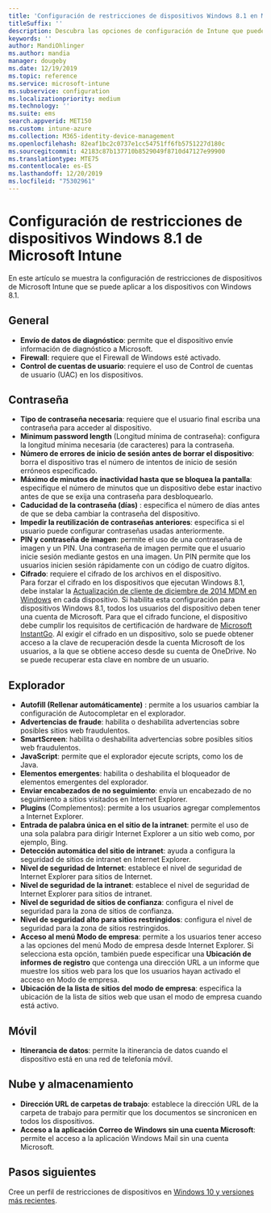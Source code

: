```yaml
---
title: 'Configuración de restricciones de dispositivos Windows 8.1 en Microsoft Intune: Azure | Microsoft Docs'
titleSuffix: ''
description: Descubra las opciones de configuración de Intune que puede usar para controlar la funcionalidad y la configuración de los dispositivos que ejecutan Windows 8.1.
keywords: ''
author: MandiOhlinger
ms.author: mandia
manager: dougeby
ms.date: 12/19/2019
ms.topic: reference
ms.service: microsoft-intune
ms.subservice: configuration
ms.localizationpriority: medium
ms.technology: ''
ms.suite: ems
search.appverid: MET150
ms.custom: intune-azure
ms.collection: M365-identity-device-management
ms.openlocfilehash: 82eaf1bc2c0737e1cc54751ff6fb5751227d180c
ms.sourcegitcommit: 42183c87b137710b8529049f8710d47127e99900
ms.translationtype: MTE75
ms.contentlocale: es-ES
ms.lasthandoff: 12/20/2019
ms.locfileid: "75302961"
---
```

# <a name="microsoft-intune-windows-81-device-restriction-settings"></a>Configuración de restricciones de dispositivos Windows 8.1 de Microsoft Intune

En este artículo se muestra la configuración de restricciones de dispositivos de Microsoft Intune que se puede aplicar a los dispositivos con Windows 8.1.

## <a name="general"></a>General

- **Envío de datos de diagnóstico**: permite que el dispositivo envíe información de diagnóstico a Microsoft.
- **Firewall**: requiere que el Firewall de Windows esté activado.
- **Control de cuentas de usuario**: requiere el uso de Control de cuentas de usuario (UAC) en los dispositivos.

## <a name="password"></a>Contraseña
- **Tipo de contraseña necesaria**: requiere que el usuario final escriba una contraseña para acceder al dispositivo.
- **Minimum password length** (Longitud mínima de contraseña): configura la longitud mínima necesaria (de caracteres) para la contraseña.
- **Número de errores de inicio de sesión antes de borrar el dispositivo**: borra el dispositivo tras el número de intentos de inicio de sesión erróneos especificado.
- **Máximo de minutos de inactividad hasta que se bloquea la pantalla**: especifique el número de minutos que un dispositivo debe estar inactivo antes de que se exija una contraseña para desbloquearlo.
- **Caducidad de la contraseña (días)** : especifica el número de días antes de que se deba cambiar la contraseña del dispositivo.
- **Impedir la reutilización de contraseñas anteriores**: especifica si el usuario puede configurar contraseñas usadas anteriormente.
- **PIN y contraseña de imagen**: permite el uso de una contraseña de imagen y un PIN. Una contraseña de imagen permite que el usuario inicie sesión mediante gestos en una imagen. Un PIN permite que los usuarios inicien sesión rápidamente con un código de cuatro dígitos.
- **Cifrado**: requiere el cifrado de los archivos en el dispositivo.<br>Para forzar el cifrado en los dispositivos que ejecutan Windows 8.1, debe instalar la [Actualización de cliente de diciembre de 2014 MDM en Windows](https://support.microsoft.com/kb/3013816) en cada dispositivo.
Si habilita esta configuración para dispositivos Windows 8.1, todos los usuarios del dispositivo deben tener una cuenta de Microsoft.
Para que el cifrado funcione, el dispositivo debe cumplir los requisitos de certificación de hardware de [Microsoft InstantGo](https://blogs.windows.com/windowsexperience/2014/06/19/instantgo-a-better-way-to-sleep/#IBHULcTfI4PokO8X.97).
Al exigir el cifrado en un dispositivo, solo se puede obtener acceso a la clave de recuperación desde la cuenta Microsoft de los usuarios, a la que se obtiene acceso desde su cuenta de OneDrive. No se puede recuperar esta clave en nombre de un usuario. 

## <a name="browser"></a>Explorador
- **Autofill (Rellenar automáticamente)** : permite a los usuarios cambiar la configuración de Autocompletar en el explorador.
- **Advertencias de fraude**: habilita o deshabilita advertencias sobre posibles sitios web fraudulentos.
- **SmartScreen**: habilita o deshabilita advertencias sobre posibles sitios web fraudulentos.
- **JavaScript**: permite que el explorador ejecute scripts, como los de Java.
- **Elementos emergentes**: habilita o deshabilita el bloqueador de elementos emergentes del explorador.
- **Enviar encabezados de no seguimiento**: envía un encabezado de no seguimiento a sitios visitados en Internet Explorer.
- **Plugins** (Complementos): permite a los usuarios agregar complementos a Internet Explorer.
- **Entrada de palabra única en el sitio de la intranet**: permite el uso de una sola palabra para dirigir Internet Explorer a un sitio web como, por ejemplo, Bing.
- **Detección automática del sitio de intranet**: ayuda a configura la seguridad de sitios de intranet en Internet Explorer.
- **Nivel de seguridad de Internet**: establece el nivel de seguridad de Internet Explorer para sitios de Internet.
- **Nivel de seguridad de la intranet**: establece el nivel de seguridad de Internet Explorer para sitios de intranet.
- **Nivel de seguridad de sitios de confianza**: configura el nivel de seguridad para la zona de sitios de confianza.
- **Nivel de seguridad alto para sitios restringidos**: configura el nivel de seguridad para la zona de sitios restringidos.
- **Acceso al menú Modo de empresa**: permite a los usuarios tener acceso a las opciones del menú Modo de empresa desde Internet Explorer.
Si selecciona esta opción, también puede especificar una **Ubicación de informes de registro** que contenga una dirección URL a un informe que muestre los sitios web para los que los usuarios hayan activado el acceso en Modo de empresa.
- **Ubicación de la lista de sitios del modo de empresa**: especifica la ubicación de la lista de sitios web que usan el modo de empresa cuando está activo.

## <a name="cellular"></a>Móvil
- **Itinerancia de datos**: permite la itinerancia de datos cuando el dispositivo está en una red de telefonía móvil.

## <a name="cloud-and-storage"></a>Nube y almacenamiento
- **Dirección URL de carpetas de trabajo**: establece la dirección URL de la carpeta de trabajo para permitir que los documentos se sincronicen en todos los dispositivos.
- **Acceso a la aplicación Correo de Windows sin una cuenta Microsoft**: permite el acceso a la aplicación Windows Mail sin una cuenta Microsoft.

## <a name="next-steps"></a>Pasos siguientes

Cree un perfil de restricciones de dispositivos en [Windows 10 y versiones más recientes](device-restrictions-windows-10.md).
